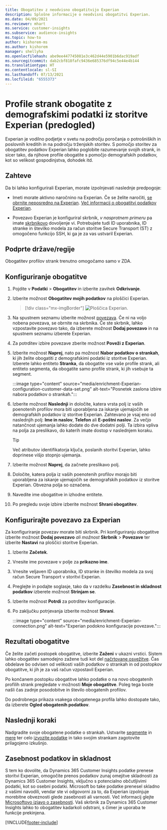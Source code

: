 ```yaml
---
title: Obogatitev z neodvisno obogatitvijo Experian
description: Splošne informacije o neodvisni obogatitvi Experian.
ms.date: 04/09/2021
ms.reviewer: mhart
ms.service: customer-insights
ms.subservice: audience-insights
ms.topic: how-to
author: kishorem-ms
ms.author: kishorem
manager: shellyha
ms.openlocfilehash: abe9ee447745081e3c462d44e5901b6dac919adf
ms.sourcegitcommit: dab2cbf818fafc9436e685376df94c5e44e4b144
ms.translationtype: HT
ms.contentlocale: sl-SI
ms.lasthandoff: 07/13/2021
ms.locfileid: "6555373"
---
```

# <a name="enrich-customer-profiles-with-demographics-from-experian-preview"></a>Profile strank obogatite z demografskimi podatki iz storitve Experian (predogled)

Experian je vodilno podjetje v svetu na področju poročanja o potrošniških in poslovnih kreditih in na področju trženjskih storitev. S pomočjo storitev za obogatitev podatkov Experian lahko poglobite razumevanje svojih strank, in sicer tako, da njihove profile obogatite s pomočjo demografskih podatkov, kot so velikost gospodinjstva, dohodek itd.

## <a name="prerequisites"></a>Zahteve

Da bi lahko konfigurirali Experian, morate izpolnjevati naslednje predpogoje:

- Imeti morate aktivno naročnino na Experian. Če se želite naročiti, [se obrnite neposredno na Experian](https://www.experian.com/marketing-services/contact). [Več informacij o obogatitvi podatkov Experian](https://www.experian.com/marketing-services/microsoft?cmpid=ems_web_mci_cdppage).

- Povezavo Experian je konfiguriral skrbnik, *v nasprotnem primeru* pa imate [skrbnikovo](permissions.md#administrator) dovoljenje vi. Potrebujete tudi ID uporabnika, ID stranke in številko modela za račun storitve Secure Transport (ST) z omogočeno funkcijo SSH, ki ga je za vas ustvaril Experian.

## <a name="supported-countriesregions"></a>Podprte države/regije

Obogatitev profilov strank trenutno omogočamo samo v ZDA.

## <a name="configure-the-enrichment"></a>Konfiguriranje obogatitve

1. Pojdite v **Podatki** > **Obogatitev** in izberite zavihek **Odkrivanje**.

1. Izberite možnost **Obogatitev mojih podatkov** na ploščici Experian.

   > [!div class="mx-imgBorder"]
   > ![Ploščica Experian.](media/experian-tile.png "Experian tile")
   > 

1. Na spustnem seznamu izberite možnost [povezava](connections.md). Če ni na voljo nobena povezava, se obrnite na skrbnika. Če ste skrbnik, lahko vzpostavite povezavo tako, da izberete možnost **Dodaj povezavo** in na spustnem seznamu izberete Experian. 

1. Za potrditev izbire povezave zberite možnost **Poveži z Experian**.

1.  Izberite možnost **Naprej**, nato pa možnost **Nabor podatkov o strankah**, ki jih želite obogatiti z demografskimi podatki iz storitve Experian. Izberete lahko entiteto **Stranka**, da obogatite vse vaše profile strank, ali entiteto segmenta, da obogatite samo profile strank, ki jih vsebuje ta segment.

    :::image type="content" source="media/enrichment-Experian-configuration-customer-data-set.png" alt-text="Posnetek zaslona izbire nabora podatkov o strankah.":::

1. Izberite možnost **Naslednji** in določite, katera vrsta polj iz vaših poenotenih profilov mora biti uporabljena za iskanje ujemajočih se demografskih podatkov iz storitve Experian. Zahtevano je vsaj eno od naslednjih polj: **Ime in naslov**, **Telefon** ali **E-poštni naslov**. Za večjo natančnost ujemanja lahko dodate do dve dodatni polji. Ta izbira vpliva na polja za preslikavo, do katerih imate dostop v naslednjem koraku.

    > [!TIP]
    > Več atributov identifikatorja ključa, poslanih storitvi Experian, lahko doprinese višjo stopnjo ujemanja.

1. Izberite možnost **Naprej**, da začnete preslikavo polj.

1. Določite, katera polja iz vaših poenotenih profilov morajo biti uporabljena za iskanje ujemajočih se demografskih podatkov iz storitve Experian. Obvezna polja so označena.

1. Navedite ime obogatitve in izhodne entitete.

1. Po pregledu svoje izbire izberite možnost **Shrani obogatitev**.

## <a name="configure-the-connection-for-experian"></a>Konfigurirajte povezavo za Experian 

Za konfiguriranje povezav morate biti skrbnik. Pri konfiguriranju obogatitve izberite možnost **Dodaj povezavo** *ali možnost* **Skrbnik** > **Povezave** ter izberite **Nastavi** na ploščici storitve Experian.

1. Izberite **Začetek**.

1. Vnesite ime povezave v polje za **prikazno ime**.

1. Vnesite veljaven ID uporabnika, ID stranke in številko modela za svoj račun Secure Transport v storitvi Experian.

1. Preglejte in podajte soglasje, tako da v razdelku **Zasebnost in skladnost podatkov** izberete možnost **Strinjam se**.

1. Izberite možnost **Potrdi** za potrditev konfiguracije.

1. Po zaključku potrjevanja izberite možnost **Shrani**.
   
   :::image type="content" source="media/enrichment-Experian-connection.png" alt-text="Experian podokno konfiguracije povezave.":::

## <a name="enrichment-results"></a>Rezultati obogatitve

Če želite začeti postopek obogatitve, izberite **Zaženi** v ukazni vrstici. Sistem lahko obogatitev samodejno zažene tudi kot del [načrtovane osvežitve](system.md#schedule-tab). Čas obdelave bo odvisen od velikosti vaših podatkov o strankah in od postopkov obogatitve, ki jih je za vaš račun vzpostavil Experian.

Po končanem postopku obogatitve lahko podatke o na novo obogatenih profilih strank pregledate v možnosti **Moje obogatitve**. Poleg tega boste našli čas zadnje posodobitve in število obogatenih profilov.

Do podrobnega prikaza vsakega obogatenega profila lahko dostopate tako, da izberete **Ogled obogatenih podatkov**.

## <a name="next-steps"></a>Naslednji koraki

Nadgradite svoje obogatene podatke o strankah. Ustvarite [segmente](segments.md) in [mere](measures.md) ter celo [izvozite podatke](export-destinations.md) in tako svojim strankam zagotovite prilagojeno izkušnjo.

## <a name="data-privacy-and-compliance"></a>Zasebnost podatkov in skladnost

S tem ko dovolite, da Dynamics 365 Customer Insights podatke prenese storitvi Experian, omogočite prenos podatkov zunaj omejitve skladnosti za Dynamics 365 Customer Insights, vključno s potencialno občutljivimi podatki, kot so osebni podatki. Microsoft bo take podatke prenesel skladno z vašimi navodili, vendar ste vi odgovorni za to, da Experian izpolnjuje morebitne obveznosti glede zasebnosti ali varnosti. Več informacij glejte [Microsoftovo izjavo o zasebnosti](https://go.microsoft.com/fwlink/?linkid=396732).
Vaš skrbnik za Dynamics 365 Customer Insights lahko to obogatitev kadarkoli odstrani, s čimer je uporaba te funkcije prekinjena.


[!INCLUDE[footer-include](../includes/footer-banner.md)]
